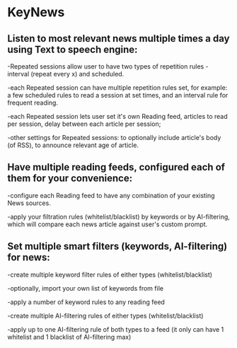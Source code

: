 # KeyNews

## Listen to most relevant news multiple times a day using Text to speech engine:

-Repeated sessions allow user to have two types of repetition rules - interval (repeat every x) and scheduled.

-each Repeated session can have multiple repetition rules set, for example: a few scheduled rules to read a session at set times,
and an interval rule for frequent reading.

-each Repeated session lets user set it's own Reading feed, articles to read per session, delay between each article per session;

-other settings for Repeated sessions: to optionally include article's body (of RSS), to announce relevant age of article.


## Have multiple reading feeds, configured each of them for your convenience:

-configure each Reading feed to have any combination of your existing News sources.

-apply your filtration rules (whitelist/blacklist) by keywords or by AI-filtering, which will compare each news article against user's custom prompt.


## Set multiple smart filters (keywords, AI-filtering) for news:

-create multiple keyword filter rules of either types (whitelist/blacklist)

-optionally, import your own list of keywords from file

-apply a number of keyword rules to any reading feed

-create multiple AI-filtering rules of either types (whitelist/blacklist)

-apply up to one AI-filtering rule of both types to a feed (it only can have 1 whitelist and 1 blacklist of AI-filtering max)
